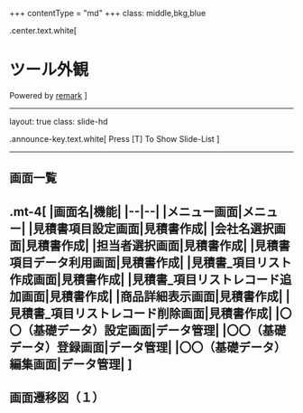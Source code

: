+++
contentType = "md"
+++
class: middle,bkg,blue

.center.text.white[
# ツール外観  
Powered by <a href="https://github.com/gnab/remark#remark" target="_blank" rel="noopener noreferrer">remark</a>
]

---
layout: true
class: slide-hd

.announce-key.text.white[
    Press \[T\] To Show Slide-List
]

---

## 画面一覧

.mt-4[
|画面名|機能|
|--|--|
|メニュー画面|メニュー|
|見積書項目設定画面|見積書作成|
|会社名選択画面|見積書作成|
|担当者選択画面|見積書作成|
|見積書項目データ利用画面|見積書作成|
|見積書_項目リスト作成画面|見積書作成|
|見積書_項目リストレコード追加画面|見積書作成|
|商品詳細表示画面|見積書作成|
|見積書_項目リストレコード削除画面|見積書作成|
|〇〇（基礎データ）設定画面|データ管理|
|〇〇（基礎データ）登録画面|データ管理|
|〇〇（基礎データ）編集画面|データ管理|
]
---

## 画面遷移図（１）
